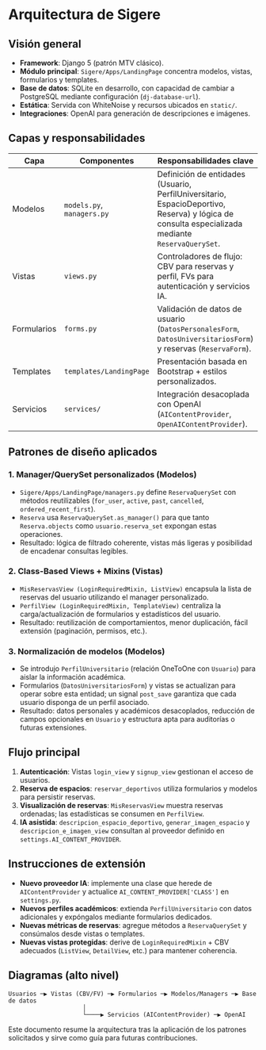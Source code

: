 # Arquitectura de Sigere

## Visión general
- **Framework**: Django 5 (patrón MTV clásico).
- **Módulo principal**: `Sigere/Apps/LandingPage` concentra modelos, vistas, formularios y templates.
- **Base de datos**: SQLite en desarrollo, con capacidad de cambiar a PostgreSQL mediante configuración (`dj-database-url`).
- **Estática**: Servida con WhiteNoise y recursos ubicados en `static/`.
- **Integraciones**: OpenAI para generación de descripciones e imágenes.

## Capas y responsabilidades
| Capa | Componentes | Responsabilidades clave |
|------|-------------|-------------------------|
| Modelos | `models.py`, `managers.py` | Definición de entidades (Usuario, PerfilUniversitario, EspacioDeportivo, Reserva) y lógica de consulta especializada mediante `ReservaQuerySet`. |
| Vistas | `views.py` | Controladores de flujo: CBV para reservas y perfil, FVs para autenticación y servicios IA. |
| Formularios | `forms.py` | Validación de datos de usuario (`DatosPersonalesForm`, `DatosUniversitariosForm`) y reservas (`ReservaForm`). |
| Templates | `templates/LandingPage` | Presentación basada en Bootstrap + estilos personalizados. |
| Servicios | `services/` | Integración desacoplada con OpenAI (`AIContentProvider`, `OpenAIContentProvider`). |

## Patrones de diseño aplicados
### 1. Manager/QuerySet personalizados (Modelos)
- `Sigere/Apps/LandingPage/managers.py` define `ReservaQuerySet` con métodos reutilizables (`for_user`, `active`, `past`, `cancelled`, `ordered_recent_first`).
- `Reserva` usa `ReservaQuerySet.as_manager()` para que tanto `Reserva.objects` como `usuario.reserva_set` expongan estas operaciones.
- Resultado: lógica de filtrado coherente, vistas más ligeras y posibilidad de encadenar consultas legibles.

### 2. Class-Based Views + Mixins (Vistas)
- `MisReservasView (LoginRequiredMixin, ListView)` encapsula la lista de reservas del usuario utilizando el manager personalizado.
- `PerfilView (LoginRequiredMixin, TemplateView)` centraliza la carga/actualización de formularios y estadísticos del usuario.
- Resultado: reutilización de comportamientos, menor duplicación, fácil extensión (paginación, permisos, etc.).

### 3. Normalización de modelos (Modelos)
- Se introdujo `PerfilUniversitario` (relación OneToOne con `Usuario`) para aislar la información académica.
- Formularios (`DatosUniversitariosForm`) y vistas se actualizan para operar sobre esta entidad; un signal `post_save` garantiza que cada usuario disponga de un perfil asociado.
- Resultado: datos personales y académicos desacoplados, reducción de campos opcionales en `Usuario` y estructura apta para auditorías o futuras extensiones.

## Flujo principal
1. **Autenticación**: Vistas `login_view` y `signup_view` gestionan el acceso de usuarios.
2. **Reserva de espacios**: `reservar_deportivos` utiliza formularios y modelos para persistir reservas.
3. **Visualización de reservas**: `MisReservasView` muestra reservas ordenadas; las estadísticas se consumen en `PerfilView`.
4. **IA asistida**: `descripcion_espacio_deportivo`, `generar_imagen_espacio` y `descripcion_e_imagen_view` consultan al proveedor definido en `settings.AI_CONTENT_PROVIDER`.

## Instrucciones de extensión
- **Nuevo proveedor IA**: implemente una clase que herede de `AIContentProvider` y actualice `AI_CONTENT_PROVIDER['CLASS']` en `settings.py`.
- **Nuevos perfiles académicos**: extienda `PerfilUniversitario` con datos adicionales y expóngalos mediante formularios dedicados.
- **Nuevas métricas de reservas**: agregue métodos a `ReservaQuerySet` y consúmalos desde vistas o templates.
- **Nuevas vistas protegidas**: derive de `LoginRequiredMixin` + CBV adecuados (`ListView`, `DetailView`, etc.) para mantener coherencia.

## Diagramas (alto nivel)
```
Usuarios ─▶ Vistas (CBV/FV) ─▶ Formularios ─▶ Modelos/Managers ─▶ Base de datos
                     │
                     └────▶ Servicios (AIContentProvider) ─▶ OpenAI
```

Este documento resume la arquitectura tras la aplicación de los patrones solicitados y sirve como guía para futuras contribuciones.

